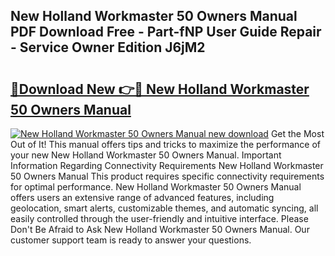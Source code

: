 ## New Holland Workmaster 50 Owners Manual PDF Download Free - Part-fNP User Guide Repair - Service Owner Edition J6jM2

# <h2><a href="http://bc92526.oget.top/?id=New+Holland+Workmaster+50+Owners+Manual">🔗Download New 👉🔴 New Holland Workmaster 50 Owners Manual</a></h2>

[![New Holland Workmaster 50 Owners Manual new download](https://i.imgur.com/5g1atiW.png)](http://bc92526.oget.top/?id=New+Holland+Workmaster+50+Owners+Manual)
Get the Most Out of It! This manual offers tips and tricks to maximize the performance of your new New Holland Workmaster 50 Owners Manual. Important Information Regarding Connectivity Requirements New Holland Workmaster 50 Owners Manual This product requires specific connectivity requirements for optimal performance. New Holland Workmaster 50 Owners Manual offers users an extensive range of advanced features, including geolocation, smart alerts, customizable themes, and automatic syncing, all easily controlled through the user-friendly and intuitive interface. Please Don't Be Afraid to Ask New Holland Workmaster 50 Owners Manual. Our customer support team is ready to answer your questions.

